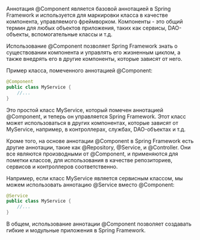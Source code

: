 Аннотация @Component является базовой аннотацией в Spring Framework и используется для маркировки класса в качестве компонента, управляемого фреймворком. Компоненты - это общий термин для любых объектов приложения, таких как сервисы, DAO-объекты, вспомогательные классы и т.д.

Использование @Component позволяет Spring Framework знать о существовании компонента и управлять его жизненным циклом, а также внедрять его в другие компоненты, которые зависят от него.

Пример класса, помеченного аннотацией @Component:

```java
@Component
public class MyService {
    //...
}
```

Это простой класс MyService, который помечен аннотацией @Component, и теперь он управляется Spring Framework. Этот класс может использоваться в других компонентах, которые зависят от MyService, например, в контроллерах, службах, DAO-объектах и т.д.

Кроме того, на основе аннотации @Component в Spring Framework есть другие аннотации, такие как @Repository, @Service, и @Controller. Они все являются производными от @Component, и применяются для пометки классов, для использования в качестве репозиториев, сервисов и контроллеров соответственно.

Например, если класс MyService является сервисным классом, мы можем использовать аннотацию @Service вместо @Component:

```java
@Service
public class MyService {
    //...
}
```

В общем, использование аннотации @Component позволяет создавать гибкие и модульные приложения в Spring Framework.